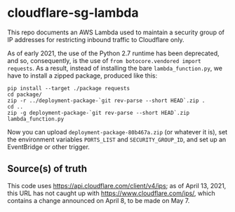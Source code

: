 cloudflare-sg-lambda
====================

This repo documents an AWS Lambda used to maintain a security group
of IP addresses for restricting inbound traffic to Cloudflare only.

As of early 2021, the use of the Python 2.7 runtime has been
deprecated, and so, consequently, is the use of `from
botocore.vendored import requests`. As a result, instead of installing
the bare `lambda_function.py`, we have to install a zipped package,
produced like this:

    pip install --target ./package requests
	cd package/
	zip -r ../deployment-package-`git rev-parse --short HEAD`.zip .
	cd ..
	zip -g deployment-package-`git rev-parse --short HEAD`.zip lambda_function.py

Now you can upload `deployment-package-80b467a.zip` (or whatever it
is), set the environment variables `PORTS_LIST` and
`SECURITY_GROUP_ID`, and set up an EventBridge or other trigger.

Source(s) of truth
------------------

This code uses https://api.cloudflare.com/client/v4/ips; as of April
13, 2021, this URL has not caught up with
https://www.cloudflare.com/ips/, which contains a change announced on
April 8, to be made on May 7. 

